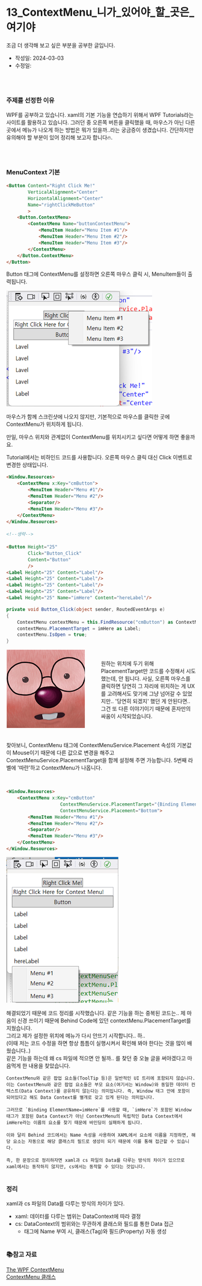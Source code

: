 # 13_ContextMenu_니가_있어야_할_곳은_여기야
조금 더 생각해 보고 싶은 부분을 공부한 글입니다.

- 작성일: 2024-03-03
- 수정일: 

<br/>



#
### 주제를 선정한 이유
WPF를 공부하고 있습니다. xaml의 기본 기능을 연습하기 위해서 WPF Tutorials라는 사이트를 활용하고 있습니다. 그러던 중 오른쪽 버튼을 클릭했을 때, 마우스가 아닌 다른 곳에서 메뉴가 나오게 하는 방법은 뭐가 있을까..라는 궁금증이 생겼습니다. 간단하지만 유의해야 할 부분이 있어 정리해 
보고자 합니다🔥.

<br/>



#
### MenuContext 기본

```html
<Button Content="Right Click Me!"
        VerticalAlignment="Center"
        HorizontalAlignment="Center"
        Name="rightClickMeButton"
        >
    <Button.ContextMenu>
        <ContextMenu Name="buttonContextMenu">
            <MenuItem Header="Menu Item #1"/>
            <MenuItem Header="Menu Item #2"/>
            <MenuItem Header="Menu Item #3"/>
        </ContextMenu>
    </Button.ContextMenu>
</Button>
```

Button 태그에 ContextMenu를 설정하면 오른쪽 마우스 클릭 시, MenuItem들이 출력됩니다.

![ContextMenu_1](./images/13/contextMenu_1.png)

마우스가 함께 스크린샷에 나오지 않지만, 기본적으로 마우스를 클릭한 곳에 ContextMenu가 위치하게 됩니다.

만일, 마우스 위치와 관계없이 ContextMenu를 위치시키고 싶다면 어떻게 하면 좋을까요.

Tutorial에서는 비하인드 코드를 사용합니다. 오른쪽 마우스 클릭 대신 Click 이벤트로 변경한 상태입니다.

```html
<Window.Resources>
    <ContextMenu x:Key="cmButton">
        <MenuItem Header="Menu #1"/>
        <MenuItem Header="Menu #2"/>
        <Separator/>
        <MenuItem Header="Menu #3"/>
    </ContextMenu>
</Window.Resources>

<!--생략-->

<Button Height="25" 
        Click="Button_Click" 
        Content="Button"
        />
<Label Height="25" Content="Label"/>
<Label Height="25" Content="Label"/>
<Label Height="25" Content="Label"/>
<Label Height="25" Content="Label"/>
<Label Height="25" Name="imHere" Content="hereLabel"/>
```

```cs
private void Button_Click(object sender, RoutedEventArgs e)
{
    ContextMenu contextMenu = this.FindResource("cmButton") as ContextMenu;
    contextMenu.PlacementTarget = imHere as Label;
    contextMenu.IsOpen = true;
}
```

<div style="display: flex; align-items: center;">
  <div style="flex: 1;">
    <img src="images/13/loopy3_6.png" alt="Loopy" style="max-width: 100%;">
  </div>
  <div style="flex: 1;">
    원하는 위치에 두기 위해 PlacementTarget만 코드를 수정해서 시도했는데, 안 됩니다. 사실, 오른쪽 마우스를 클릭하면 당연히 그 자리에 위치하는 게 UX를 고려해서도 맞기에 그냥 넘어갈 수 있었지만.. '당연히 되겠지' 했던 게 안된다면.. 그건 또 다른 이야기이기 때문에 혼자만의 싸움이 시작되었습니다.
  </div>
</div>

<br/>

찾아보니, ContextMenu 태그에 ContextMenuService.Placement 속성의 기본값이 Mouse이기 때문에 다른 값으로 변경을 해주고 ContextMenuService.PlacementTarget을 함께 설정해 주면 가능합니다.
5번째 라벨에 '따란'하고 ContextMenu가 나옵니다.

<br/>

```html
<Window.Resources>
    <ContextMenu x:Key="cmButton"
                    ContextMenuService.PlacementTarget="{Binding ElementName=imHere}"
                    ContextMenuService.Placement="Bottom">
        <MenuItem Header="Menu #1"/>
        <MenuItem Header="Menu #2"/>
        <Separator/>
        <MenuItem Header="Menu #3"/>
    </ContextMenu>
</Window.Resources>
```

![ContextMenu_2](./images/13/contextMenu_2.png)

해결되었기 때문에 코드 정리를 시작했습니다. 같은 기능을 하는 중복된 코드는.. 제 마음이 신경 쓰이기 때문에 Behind Code에 있던 contextMenu.PlacementTarget를 지웠습니다.  
그리고 제가 설정한 위치에 메뉴가 다시 안뜨기 시작합니다.. 하..  
(이때 저는 코드 수정을 하면 항상 틈틈이 실행시켜서 확인해 봐야 한다는 것을 많이 배웠습니다..)  
같은 기능을 하는데 왜 cs 파일에 적으면 안 될까.. 를 찾던 중 오늘 글을 써야겠다고 마음먹게 한 내용을 찾았습니다.

```
ContextMenu와 같은 팝업 요소들(ToolTip 등)은 일반적인 UI 트리에 포함되지 않습니다. 이는 ContextMenu와 같은 팝업 요소들은 부모 요소(여기서는 Window)와 동일한 데이터 컨텍스트(Data Context)를 공유하지 않는다는 의미입니다. 즉, Window 태그 안에 포함이 되어있다고 해도 Data Context를 별개로 갖고 있게 된다는 의미입니다.  

그러므로 `Binding ElementName=imHere`를 사용할 때, `imHere`가 포함된 Window 태그가 포함된 Data Context가 아닌 ContextMenu의 독립적인 Data Context에서 imHere라는 이름의 요소를 찾기 때문에 바인딩이 실패하게 됩니다.  

이와 달리 Behind 코드에서는 Name 속성을 사용하여 XAML에서 요소에 이름을 지정하면, 해당 요소는 자동으로 해당 클래스의 필드로 생성이 되기 때문에 이를 통해 접근할 수 있습니다.  

즉, 한 문장으로 정리하자면 xaml과 cs 파일의 Data를 다루는 방식의 차이가 있으므로 xaml에서는 동작하지 않지만, cs에서는 동작할 수 있다는 것입니다.
```



#
### 정리
xaml과 cs 파일의 Data를 다루는 방식의 차이가 있다.
* xaml: 데이터를 다루는 범위는 DataContext에 따라 결정
* cs: DataContext의 범위와는 무관하게 클래스와 필드를 통한 Data 접근
    * 태그에 Name 부여 시, 클래스(Tag)와 필드(Property) 자동 생성



#
### 📚참고 자료
[The WPF ContextMenu](https://wpf-tutorial.com/common-interface-controls/contextmenu/)  
[ContextMenu 클래스](https://learn.microsoft.com/ko-kr/dotnet/api/system.windows.controls.contextmenu?view=windowsdesktop-8.0)